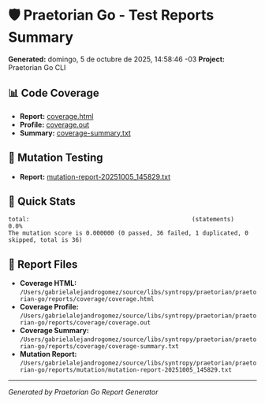 # 🛡️ Praetorian Go - Test Reports Summary

**Generated:** domingo,  5 de octubre de 2025, 14:58:46 -03
**Project:** Praetorian Go CLI

## 📊 Code Coverage

- **Report:** [coverage.html](coverage.html)
- **Profile:** [coverage.out](coverage.out)
- **Summary:** [coverage-summary.txt](coverage-summary.txt)

## 🧬 Mutation Testing

- **Report:** [mutation-report-20251005_145829.txt](mutation-report-20251005_145829.txt)

## 🎯 Quick Stats

```
total:												(statements)			0.0%
The mutation score is 0.000000 (0 passed, 36 failed, 1 duplicated, 0 skipped, total is 36)
```

## 📁 Report Files

- **Coverage HTML:** `/Users/gabrielalejandrogomez/source/libs/syntropy/praetorian/praetorian-go/reports/coverage/coverage.html`
- **Coverage Profile:** `/Users/gabrielalejandrogomez/source/libs/syntropy/praetorian/praetorian-go/reports/coverage/coverage.out`
- **Coverage Summary:** `/Users/gabrielalejandrogomez/source/libs/syntropy/praetorian/praetorian-go/reports/coverage/coverage-summary.txt`
- **Mutation Report:** `/Users/gabrielalejandrogomez/source/libs/syntropy/praetorian/praetorian-go/reports/mutation/mutation-report-20251005_145829.txt`

---
*Generated by Praetorian Go Report Generator*
